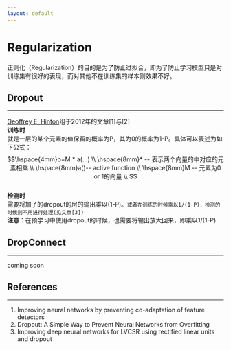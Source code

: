```yaml
---
layout: default
---
```


__Regularization__
=============
正则化（Regularization）的目的是为了防止过拟合，即为了防止学习模型只是对训练集有很好的表现，而对其他不在训练集的样本则效果不好。

__Dropout__
-----------
---
[Geoffrey E. Hinton](http://www.cs.toronto.edu/~hinton/)组于2012年的文章[1]与[2]      
__训练时__    
就是一层的某个元素的值保留的概率为P，其为0的概率为1-P。具体可以表述为如下公式：     
$$\hspace{4mm}o=M * a(...) \\
\hspace{8mm}* -- 表示两个向量的中对应的元素相乘 \\
\hspace{8mm}a()-- active function \\
\hspace{8mm}M -- 元素为0 or 1的向量  \\
$$    
__检测时__   
需要将加了的dropout的层的输出乘以(1-P)。`或者在训练的时候乘以1/(1-P)，检测的时候则不用进行处理(见文章[3])`        
__注意__：在预学习中使用dropout的时候，也需要将输出放大回来，即乘以1/(1-P)    

__DropConnect__
---------     
---    
coming soon    

__References__
-----------
---

1.  Improving neural networks by preventing co-adaptation of feature detectors
2.  Dropout: A Simple Way to Prevent Neural Networks from Overfitting
3.  Improving deep neural networks for LVCSR using rectified linear units and dropout

